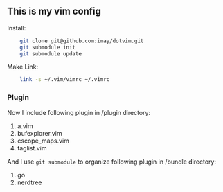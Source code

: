 ## This is my vim config

Install:
```sh
    git clone git@github.com:imay/dotvim.git 
    git submodule init
    git submodule update
```
Make Link:
```sh
    link -s ~/.vim/vimrc ~/.vimrc
```

### Plugin
Now I include following plugin in /plugin directory:

1. a.vim
2. bufexplorer.vim
3. cscope_maps.vim
4. taglist.vim

And I use `git submodule` to organize following plugin in /bundle directory:

1. go
2. nerdtree
